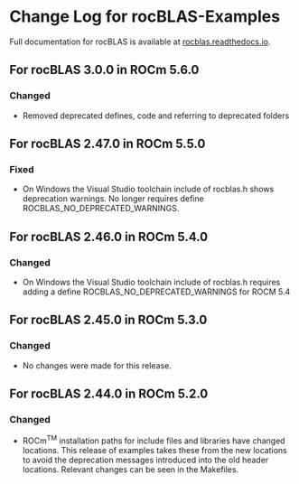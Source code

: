 # Change Log for rocBLAS-Examples

Full documentation for rocBLAS is available at [rocblas.readthedocs.io](https://rocblas.readthedocs.io/en/latest/).

## For rocBLAS 3.0.0 in ROCm 5.6.0

### Changed
- Removed deprecated defines, code and referring to deprecated folders

## For rocBLAS 2.47.0 in ROCm 5.5.0

### Fixed
- On Windows the Visual Studio toolchain include of rocblas.h shows deprecation warnings. No longer requires define ROCBLAS_NO_DEPRECATED_WARNINGS.

## For rocBLAS 2.46.0 in ROCm 5.4.0

### Changed
- On Windows the Visual Studio toolchain include of rocblas.h requires adding a define ROCBLAS_NO_DEPRECATED_WARNINGS for ROCM 5.4

## For rocBLAS 2.45.0 in ROCm 5.3.0

### Changed
- No changes were made for this release.

## For rocBLAS 2.44.0 in ROCm 5.2.0

### Changed
- ROCm<sup>TM</sup> installation paths for include files and libraries have changed locations.  This release of examples takes these from the new locations to avoid the deprecation messages introduced into the old header locations.  Relevant changes can be seen in the Makefiles.

